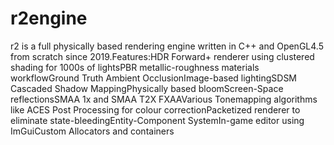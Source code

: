 # r2engine

r2 is a full physically based rendering engine written in C++ and OpenGL4.5 from scratch since 2019.Features:HDR Forward+ renderer using clustered shading for 1000s of lightsPBR metallic-roughness materials workflowGround Truth Ambient OcclusionImage-based lightingSDSM Cascaded Shadow MappingPhysically based bloomScreen-Space reflectionsSMAA 1x and SMAA T2X FXAAVarious Tonemapping algorithms like ACES Post Processing for colour correctionPacketized renderer to eliminate state-bleedingEntity-Component SystemIn-game editor using ImGuiCustom Allocators and containers
